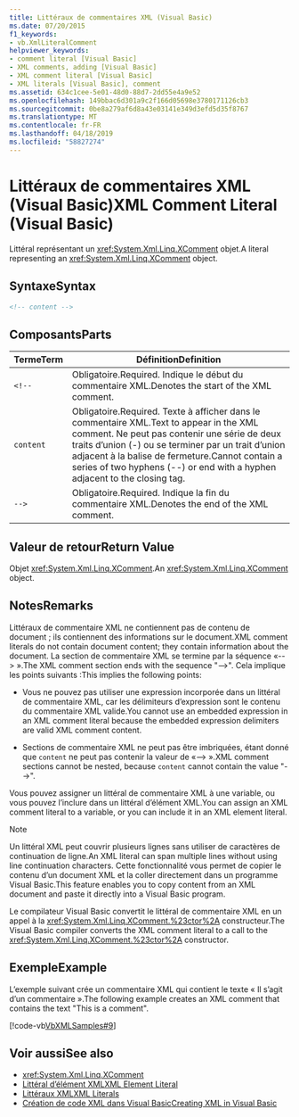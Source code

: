 ```yaml
---
title: Littéraux de commentaires XML (Visual Basic)
ms.date: 07/20/2015
f1_keywords:
- vb.XmlLiteralComment
helpviewer_keywords:
- comment literal [Visual Basic]
- XML comments, adding [Visual Basic]
- XML comment literal [Visual Basic]
- XML literals [Visual Basic], comment
ms.assetid: 634c1cee-5e01-48d0-88d7-2dd55e4a9e52
ms.openlocfilehash: 149bbac6d301a9c2f166d05698e3780171126cb3
ms.sourcegitcommit: 0be8a279af6d8a43e03141e349d3efd5d35f8767
ms.translationtype: MT
ms.contentlocale: fr-FR
ms.lasthandoff: 04/18/2019
ms.locfileid: "58827274"
---
```

# <a name="xml-comment-literal-visual-basic"></a><span data-ttu-id="916f8-102">Littéraux de commentaires XML (Visual Basic)</span><span class="sxs-lookup"><span data-stu-id="916f8-102">XML Comment Literal (Visual Basic)</span></span>
<span data-ttu-id="916f8-103">Littéral représentant un <xref:System.Xml.Linq.XComment> objet.</span><span class="sxs-lookup"><span data-stu-id="916f8-103">A literal representing an <xref:System.Xml.Linq.XComment> object.</span></span>  
  
## <a name="syntax"></a><span data-ttu-id="916f8-104">Syntaxe</span><span class="sxs-lookup"><span data-stu-id="916f8-104">Syntax</span></span>  
  
```xml  
<!-- content -->  
```  
  
## <a name="parts"></a><span data-ttu-id="916f8-105">Composants</span><span class="sxs-lookup"><span data-stu-id="916f8-105">Parts</span></span>  
  
|<span data-ttu-id="916f8-106">Terme</span><span class="sxs-lookup"><span data-stu-id="916f8-106">Term</span></span>|<span data-ttu-id="916f8-107">Définition</span><span class="sxs-lookup"><span data-stu-id="916f8-107">Definition</span></span>|  
|---|---|  
|`<!--`|<span data-ttu-id="916f8-108">Obligatoire.</span><span class="sxs-lookup"><span data-stu-id="916f8-108">Required.</span></span> <span data-ttu-id="916f8-109">Indique le début du commentaire XML.</span><span class="sxs-lookup"><span data-stu-id="916f8-109">Denotes the start of the XML comment.</span></span>|  
|`content`|<span data-ttu-id="916f8-110">Obligatoire.</span><span class="sxs-lookup"><span data-stu-id="916f8-110">Required.</span></span> <span data-ttu-id="916f8-111">Texte à afficher dans le commentaire XML.</span><span class="sxs-lookup"><span data-stu-id="916f8-111">Text to appear in the XML comment.</span></span> <span data-ttu-id="916f8-112">Ne peut pas contenir une série de deux traits d’union (-) ou se terminer par un trait d’union adjacent à la balise de fermeture.</span><span class="sxs-lookup"><span data-stu-id="916f8-112">Cannot contain a series of two hyphens (--) or end with a hyphen adjacent to the closing tag.</span></span>|  
|`-->`|<span data-ttu-id="916f8-113">Obligatoire.</span><span class="sxs-lookup"><span data-stu-id="916f8-113">Required.</span></span> <span data-ttu-id="916f8-114">Indique la fin du commentaire XML.</span><span class="sxs-lookup"><span data-stu-id="916f8-114">Denotes the end of the XML comment.</span></span>|  
  
## <a name="return-value"></a><span data-ttu-id="916f8-115">Valeur de retour</span><span class="sxs-lookup"><span data-stu-id="916f8-115">Return Value</span></span>  
 <span data-ttu-id="916f8-116">Objet <xref:System.Xml.Linq.XComment>.</span><span class="sxs-lookup"><span data-stu-id="916f8-116">An <xref:System.Xml.Linq.XComment> object.</span></span>  
  
## <a name="remarks"></a><span data-ttu-id="916f8-117">Notes</span><span class="sxs-lookup"><span data-stu-id="916f8-117">Remarks</span></span>  
 <span data-ttu-id="916f8-118">Littéraux de commentaire XML ne contiennent pas de contenu de document ; ils contiennent des informations sur le document.</span><span class="sxs-lookup"><span data-stu-id="916f8-118">XML comment literals do not contain document content; they contain information about the document.</span></span> <span data-ttu-id="916f8-119">La section de commentaire XML se termine par la séquence «--> ».</span><span class="sxs-lookup"><span data-stu-id="916f8-119">The XML comment section ends with the sequence "-->".</span></span> <span data-ttu-id="916f8-120">Cela implique les points suivants :</span><span class="sxs-lookup"><span data-stu-id="916f8-120">This implies the following points:</span></span>  
  
-   <span data-ttu-id="916f8-121">Vous ne pouvez pas utiliser une expression incorporée dans un littéral de commentaire XML, car les délimiteurs d’expression sont le contenu du commentaire XML valide.</span><span class="sxs-lookup"><span data-stu-id="916f8-121">You cannot use an embedded expression in an XML comment literal because the embedded expression delimiters are valid XML comment content.</span></span>  
  
-   <span data-ttu-id="916f8-122">Sections de commentaire XML ne peut pas être imbriquées, étant donné que `content` ne peut pas contenir la valeur de «--> ».</span><span class="sxs-lookup"><span data-stu-id="916f8-122">XML comment sections cannot be nested, because `content` cannot contain the value "-->".</span></span>  
  
 <span data-ttu-id="916f8-123">Vous pouvez assigner un littéral de commentaire XML à une variable, ou vous pouvez l’inclure dans un littéral d’élément XML.</span><span class="sxs-lookup"><span data-stu-id="916f8-123">You can assign an XML comment literal to a variable, or you can include it in an XML element literal.</span></span>  
  
> [!NOTE]
>  <span data-ttu-id="916f8-124">Un littéral XML peut couvrir plusieurs lignes sans utiliser de caractères de continuation de ligne.</span><span class="sxs-lookup"><span data-stu-id="916f8-124">An XML literal can span multiple lines without using line continuation characters.</span></span> <span data-ttu-id="916f8-125">Cette fonctionnalité vous permet de copier le contenu d’un document XML et la coller directement dans un programme Visual Basic.</span><span class="sxs-lookup"><span data-stu-id="916f8-125">This feature enables you to copy content from an XML document and paste it directly into a Visual Basic program.</span></span>  
  
 <span data-ttu-id="916f8-126">Le compilateur Visual Basic convertit le littéral de commentaire XML en un appel à la <xref:System.Xml.Linq.XComment.%23ctor%2A> constructeur.</span><span class="sxs-lookup"><span data-stu-id="916f8-126">The Visual Basic compiler converts the XML comment literal to a call to the <xref:System.Xml.Linq.XComment.%23ctor%2A> constructor.</span></span>  
  
## <a name="example"></a><span data-ttu-id="916f8-127">Exemple</span><span class="sxs-lookup"><span data-stu-id="916f8-127">Example</span></span>  
 <span data-ttu-id="916f8-128">L’exemple suivant crée un commentaire XML qui contient le texte « Il s’agit d’un commentaire ».</span><span class="sxs-lookup"><span data-stu-id="916f8-128">The following example creates an XML comment that contains the text "This is a comment".</span></span>  
  
 [!code-vb[VbXMLSamples#9](~/samples/snippets/visualbasic/VS_Snippets_VBCSharp/VbXMLSamples/VB/XMLSamples4.vb#9)]  
  
## <a name="see-also"></a><span data-ttu-id="916f8-129">Voir aussi</span><span class="sxs-lookup"><span data-stu-id="916f8-129">See also</span></span>

- <xref:System.Xml.Linq.XComment>
- [<span data-ttu-id="916f8-130">Littéral d’élément XML</span><span class="sxs-lookup"><span data-stu-id="916f8-130">XML Element Literal</span></span>](../../../visual-basic/language-reference/xml-literals/xml-element-literal.md)
- [<span data-ttu-id="916f8-131">Littéraux XML</span><span class="sxs-lookup"><span data-stu-id="916f8-131">XML Literals</span></span>](../../../visual-basic/language-reference/xml-literals/index.md)
- [<span data-ttu-id="916f8-132">Création de code XML dans Visual Basic</span><span class="sxs-lookup"><span data-stu-id="916f8-132">Creating XML in Visual Basic</span></span>](../../../visual-basic/programming-guide/language-features/xml/creating-xml.md)

